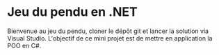 # Jeu du pendu en .NET

Bienvenue au jeu du pendu, cloner le dépôt git et lancer la solution
via Visual Studio.
L'objectif de ce mini projet est de mettre en application la POO en
C#.
